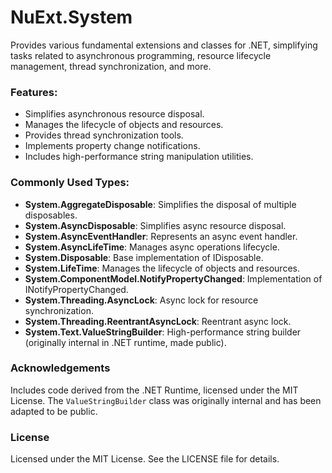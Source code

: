 # NuExt.System

Provides various fundamental extensions and classes for .NET, simplifying tasks related to asynchronous programming, resource lifecycle management, thread synchronization, and more.

### Features:
- Simplifies asynchronous resource disposal.
- Manages the lifecycle of objects and resources.
- Provides thread synchronization tools.
- Implements property change notifications.
- Includes high-performance string manipulation utilities.

### Commonly Used Types:
- **System.AggregateDisposable**: Simplifies the disposal of multiple disposables.
- **System.AsyncDisposable**: Simplifies async resource disposal.
- **System.AsyncEventHandler**: Represents an async event handler.
- **System.AsyncLifeTime**: Manages async operations lifecycle.
- **System.Disposable**: Base implementation of IDisposable.
- **System.LifeTime**: Manages the lifecycle of objects and resources.
- **System.ComponentModel.NotifyPropertyChanged**: Implementation of INotifyPropertyChanged.
- **System.Threading.AsyncLock**: Async lock for resource synchronization.
- **System.Threading.ReentrantAsyncLock**: Reentrant async lock.
- **System.Text.ValueStringBuilder**: High-performance string builder (originally internal in .NET runtime, made public).

### Acknowledgements
Includes code derived from the .NET Runtime, licensed under the MIT License. The `ValueStringBuilder` class was originally internal and has been adapted to be public.

### License
Licensed under the MIT License. See the LICENSE file for details.